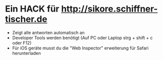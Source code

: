 # Ein HACK für http://sikore.schiffner-tischer.de 

- Zeigt alle antworten automatisch an
- Developer Tools werden benötigt (Auf PC oder Laptop strg + shift + c oder F12)
- Für iOS geräte musst du die "Web Inspector" erweiterung für Safari herunterladen




